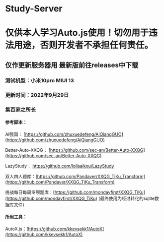 # Study-Server
# 仅供本人学习Auto.js使用！切勿用于违法用途，否则开发者不承担任何责任。
## 仅作更新服务器用 最新版前往releases中下载
### 测试机型：小米10pro MIUI 13
### 更新时间：2022年9月29日
### 集百家之所长
#### 参考脚本：
AI强国： [https://github.com/zhuxuedefeng/AiQiangGUO](https://github.com/zhuxuedefeng/AiQiangGUO)

Better-Auto-XXQG： [https://github.com/sec-an/Better-Auto-XXQG](https://github.com/sec-an/Better-Auto-XXQG)

LazyStudy： [https://github.com/lolisaikou/LazyStudy ](https://github.com/lolisaikou/LazyStudy )

双人四人题库：[https://github.com/Pandaver/XXQG_TiKu_Transform](https://github.com/Pandaver/XXQG_TiKu_Transform)

挑战每日每周专项题库：[https://github.com/mondayfirst/XXQG_TiKu](https://github.com/mondayfirst/XXQG_TiKu) (最终使用为经过转化的sqlite数据库文件)

#### 所用工具：
AutoX.js：[https://github.com/kkevsekk1/AutoX](https://github.com/kkevsekk1/AutoX)




